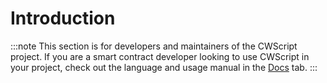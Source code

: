 # Introduction

:::note
This section is for developers and maintainers of the CWScript project. If you are a smart contract developer looking to use CWScript in your project, check out the language and usage manual in the [Docs](../manual/intro) tab.
:::
